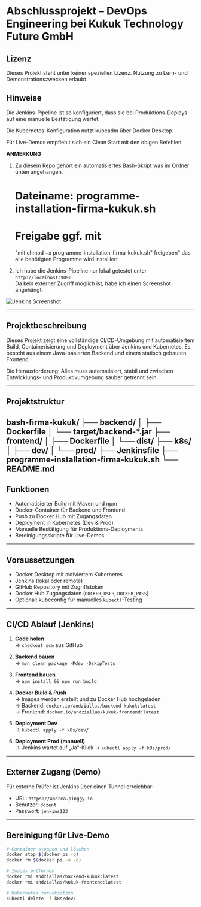 # Abschlussprojekt – DevOps Engineering bei Kukuk Technology Future GmbH
## Lizenz
Dieses Projekt steht unter keiner speziellen Lizenz. Nutzung zu Lern- und Demonstrationszwecken erlaubt.
## Hinweise
Die Jenkins-Pipeline ist so konfiguriert, dass sie bei Produktions-Deploys auf eine manuelle Bestätigung wartet.

Die Kubernetes-Konfiguration nutzt kubeadm über Docker Desktop.

Für Live-Demos empfiehlt sich ein Clean Start mit den obigen Befehlen.


**ANMERKUNG**  
1. Zu diesem Repo gehört ein automatisiertes Bash-Skript was im Ordner unten angehangen.
   # Dateiname: programme-installation-firma-kukuk.sh
   # Freigabe ggf. mit
   "mit chmod +x programme-installation-firma-kukuk.sh" freigeben" 
   das alle benötigten Programme wird installiert

3. Ich habe die Jenkins-Pipeline nur lokal getestet unter `http://localhost:9090`.  
   Da kein externer Zugriff möglich ist, habe ich einen Screenshot angehängt:

![Jenkins Screenshot](https://github.com/user-attachments/assets/7a72cdbb-8870-4148-92ed-ceb4f739e2d1)

---

## Projektbeschreibung

Dieses Projekt zeigt eine vollständige CI/CD-Umgebung mit automatisiertem Build, Containerisierung und Deployment über Jenkins und Kubernetes. Es besteht aus einem Java-basierten Backend und einem statisch gebauten Frontend.

Die Herausforderung: Alles muss automatisiert, stabil und zwischen Entwicklungs- und Produktivumgebung sauber getrennt sein.

---

## Projektstruktur
bash-firma-kukuk/ ├── backend/ │ ├── Dockerfile │ └── target/backend-*.jar ├── frontend/ │ ├── Dockerfile │ └── dist/ ├── k8s/ │ ├── dev/ │ └── prod/ ├── Jenkinsfile ├── programme-installation-firma-kukuk.sh └── README.md
--

## Funktionen

- Automatisierter Build mit Maven und npm
- Docker-Container für Backend und Frontend
- Push zu Docker Hub mit Zugangsdaten
- Deployment in Kubernetes (Dev & Prod)
- Manuelle Bestätigung für Produktions-Deployments
- Bereinigungsskripte für Live-Demos

---

## Voraussetzungen

- Docker Desktop mit aktiviertem Kubernetes
- Jenkins (lokal oder remote)
- GitHub Repository mit Zugriffstoken
- Docker Hub Zugangsdaten (`DOCKER_USER`, `DOCKER_PASS`)
- Optional: kubeconfig für manuelles `kubectl`-Testing

---

## CI/CD Ablauf (Jenkins)

1. **Code holen**  
   → `checkout scm` aus GitHub

2. **Backend bauen**  
   → `mvn clean package -Pdev -DskipTests`

3. **Frontend bauen**  
   → `npm install && npm run build`

4. **Docker Build & Push**  
   → Images werden erstellt und zu Docker Hub hochgeladen  
   → Backend: `docker.io/andziallas/backend-kukuk:latest`  
   → Frontend: `docker.io/andziallas/kukuk-frontend:latest`

5. **Deployment Dev**  
   → `kubectl apply -f k8s/dev/`

6. **Deployment Prod (manuell)**  
   → Jenkins wartet auf „Ja“-Klick → `kubectl apply -f k8s/prod/`

---

## Externer Zugang (Demo)

Für externe Prüfer ist Jenkins über einen Tunnel erreichbar:

- URL: `https://andrea.pinggy.io`
- Benutzer: `dozent`
- Passwort: `jenkins123`

---

## Bereinigung für Live-Demo

```bash
# Container stoppen und löschen
docker stop $(docker ps -q)
docker rm $(docker ps -a -q)

# Images entfernen
docker rmi andziallas/backend-kukuk:latest
docker rmi andziallas/kukuk-frontend:latest

# Kubernetes zurücksetzen
kubectl delete -f k8s/dev/


